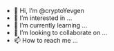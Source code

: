 - 👋 Hi, I’m @cryptoYevgen
- 👀 I’m interested in ...
- 🌱 I’m currently learning ...
- 💞️ I’m looking to collaborate on ...
- 📫 How to reach me ...

<!---
cryptoYevgen/cryptoYevgen is a ✨ special ✨ repository because its `README.md` (this file) appears on your GitHub profile.
You can click the Preview link to take a look at your changes.
--->
